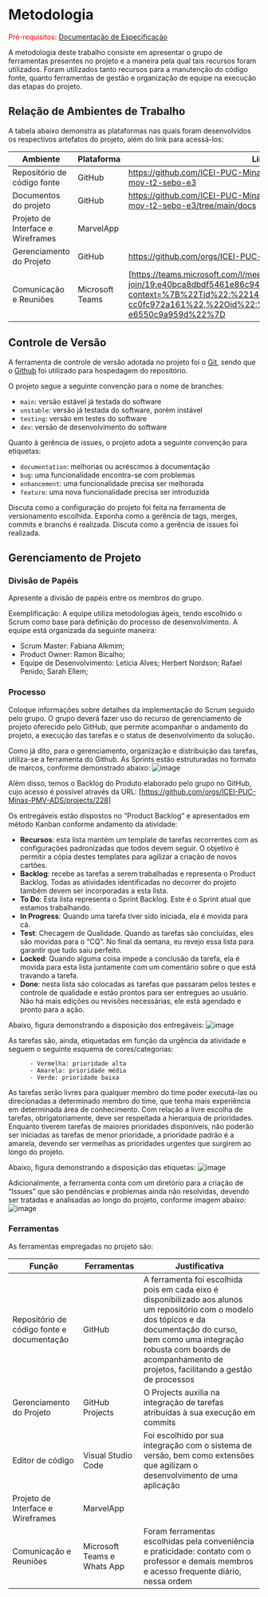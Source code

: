 
# Metodologia

<span style="color:red">Pré-requisitos: <a href="2-Especificação do Projeto.md"> Documentação de Especificação</a></span>

A metodologia deste trabalho consiste em apresentar o grupo de ferramentas presentes no projeto e a maneira pela qual tais recursos foram utilizados. Foram utilizados tanto recursos para a manutenção do código fonte, quanto ferramentas de gestão e organização de equipe na execução das etapas do projeto.

## Relação de Ambientes de Trabalho

A tabela abaixo demonstra as plataformas nas quais foram desenvolvidos os respectivos artefatos do projeto, além do link para acessá-los:

|Ambiente|Plataforma|Link de Acesso|
|--------|----------|--------------|
|Repositório de código fonte|GitHub|https://github.com/ICEI-PUC-Minas-PMV-ADS/pmv-ads-2023-1-e3-proj-mov-t2-sebo-e3|
|Documentos do projeto|GitHub|https://github.com/ICEI-PUC-Minas-PMV-ADS/pmv-ads-2023-1-e3-proj-mov-t2-sebo-e3/tree/main/docs|
|Projeto de Interface e  Wireframes|MarvelApp| | 
|Gerenciamento do Projeto|GitHub|https://github.com/orgs/ICEI-PUC-Minas-PMV-ADS/projects/228|
|Comunicação e Reuniões|Microsoft Teams|[https://teams.microsoft.com/l/meetup-join/19:e40bca8dbdf5461e86c94ffc8725ffd7@thread.tacv2/1677863575268?context=%7B%22Tid%22:%2214cbd5a7-ec94-46ba-b314-cc0fc972a161%22,%22Oid%22:%22c30a447e-5023-4b32-b15d-e6550c9a959d%22%7D|



## Controle de Versão

A ferramenta de controle de versão adotada no projeto foi o
[Git](https://git-scm.com/), sendo que o [Github](https://github.com)
foi utilizado para hospedagem do repositório.

O projeto segue a seguinte convenção para o nome de branches:

- `main`: versão estável já testada do software
- `unstable`: versão já testada do software, porém instável
- `testing`: versão em testes do software
- `dev`: versão de desenvolvimento do software

Quanto à gerência de issues, o projeto adota a seguinte convenção para
etiquetas:

- `documentation`: melhorias ou acréscimos à documentação
- `bug`: uma funcionalidade encontra-se com problemas
- `enhancement`: uma funcionalidade precisa ser melhorada
- `feature`: uma nova funcionalidade precisa ser introduzida

Discuta como a configuração do projeto foi feita na ferramenta de versionamento escolhida. Exponha como a gerência de tags, merges, commits e branchs é realizada. Discuta como a gerência de issues foi realizada.

## Gerenciamento de Projeto

### Divisão de Papéis

Apresente a divisão de papéis entre os membros do grupo.

Exemplificação: A equipe utiliza metodologias ágeis, tendo escolhido o Scrum como base para definição do processo de desenvolvimento. A equipe está organizada da seguinte maneira:
- Scrum Master: Fabiana Alkmim;
- Product Owner: Ramon Bicalho;
- Equipe de Desenvolvimento: Letícia Alves; Herbert Nordson; Rafael Penido; Sarah Ellem;

### Processo

Coloque  informações sobre detalhes da implementação do Scrum seguido pelo grupo. O grupo deverá fazer uso do recurso de gerenciamento de projeto oferecido pelo GitHub, que permite acompanhar o andamento do projeto, a execução das tarefas e o status de desenvolvimento da solução.

Como já dito, para o gerenciamento, organização e distribuição das tarefas, utiliza-se a ferramenta do Github. As Sprints estão estruturadas no formato de marcos, conforme demonstrado abaixo:
![image](https://user-images.githubusercontent.com/103009155/222447792-516c79d0-6322-4abb-9211-038760425dab.png)

Além disso, temos o Backlog do Produto elaborado pelo grupo no GitHub, cujo acesso é possível através da URL:
[https://github.com/orgs/ICEI-PUC-Minas-PMV-ADS/projects/228]

Os entregáveis estão dispostos no “Product Backlog” e apresentados em método Kanban conforme andamento da atividade:
- **Recursos**: esta lista mantém um template de tarefas recorrentes com as configurações padronizadas que todos devem seguir. O objetivo é permitir a cópia destes templates para agilizar a criação de novos cartões. 
- **Backlog**: recebe as tarefas a serem trabalhadas e representa o Product Backlog. Todas as atividades identificadas no decorrer do projeto também devem ser incorporadas a esta lista. 
- **To Do**: Esta lista representa o Sprint Backlog. Este é o Sprint atual que estamos trabalhando. 
- **In Progress**: Quando uma tarefa tiver sido iniciada, ela é movida para cá. 
- **Test**: Checagem de Qualidade. Quando as tarefas são concluídas, eles são movidas para o “CQ”. No final da semana, eu revejo essa lista para garantir que tudo saiu perfeito. 
- **Locked**: Quando alguma coisa impede a conclusão da tarefa, ela é movida para esta lista juntamente com um comentário sobre o que está travando a tarefa. 
- **Done**: nesta lista são colocadas as tarefas que passaram pelos testes e controle de qualidade e estão prontos para ser entregues ao usuário. Não há mais edições ou revisões necessárias, ele está agendado e pronto para a ação. 

Abaixo, figura demonstrando a disposição dos entregáveis:
![image](https://user-images.githubusercontent.com/103009155/222449006-e3af7700-ed13-43c1-8e43-56b59d855110.png)

As tarefas são, ainda, etiquetadas em função da urgência da atividade e seguem o seguinte esquema de cores/categorias:

          - Vermelha: prioridade alta 
          - Amarela: prioridade média 
          - Verde: prioridade baixa 
          
As tarefas serão livres para qualquer membro do time poder executá-las ou direcionadas a determinado membro do time, que tenha mais experiência em determinada área de conhecimento. Com relação a livre escolha de tarefas, obrigatoriamente, deve ser respeitada a hierarquia de prioridades. Enquanto tiverem tarefas de maiores prioridades disponíveis, não poderão ser iniciadas as tarefas de menor prioridade, a prioridade padrão é a amarela, devendo ser vermelhas as prioridades urgentes que surgirem ao longo do projeto.  

Abaixo, figura demonstrando a disposição das etiquetas:
![image](https://user-images.githubusercontent.com/103009155/222451119-11c2c3f6-f1df-45cd-bfd7-f9bdb67cd282.png)

Adicionalmente, a ferramenta conta com um diretório para a criação de “Issues” que são pendências e problemas ainda não resolvidas, devendo ser tratadas e analisadas ao longo do projeto, conforme imagem abaixo:
![image](https://user-images.githubusercontent.com/103009155/222451466-50486b14-e049-4612-947c-9220b056a2fa.png)

### Ferramentas

As ferramentas empregadas no projeto são:

 Função |Ferramentas|Justificativa|
|--------|----------|--------------|
|Repositório de código fonte e documentação|GitHub|A ferramenta foi escolhida pois em cada eixo é disponibilizado aos alunos um repositório com o modelo dos tópicos e da documentação do curso, bem como uma integração robusta com boards de acompanhamento de projetos, facilitando a gestão de processos|
|Gerenciamento do Projeto|GitHub Projects|O Projects auxilia na integração de tarefas atribuídas à sua execução em commits|
|Editor de código |Visual Studio Code| Foi escolhido por sua integração com o sistema de versão, bem como extensões que agilizam o desenvolvimento de uma aplicação |
|Projeto de Interface e  Wireframes|MarvelApp| | 
|Comunicação e Reuniões|Microsoft Teams e Whats App|Foram ferramentas escolhidas pela conveniência e praticidade: contato com o professor e demais membros e acesso frequente diário, nessa ordem|
